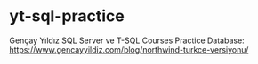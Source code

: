 # yt-sql-practice
Gençay Yıldız SQL Server ve T-SQL Courses Practice
Database: https://www.gencayyildiz.com/blog/northwind-turkce-versiyonu/
